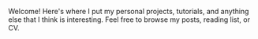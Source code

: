 Welcome! 
Here's where I put my personal projects, tutorials, and anything else that I think is interesting. Feel free to browse my posts, reading list, or CV. 

